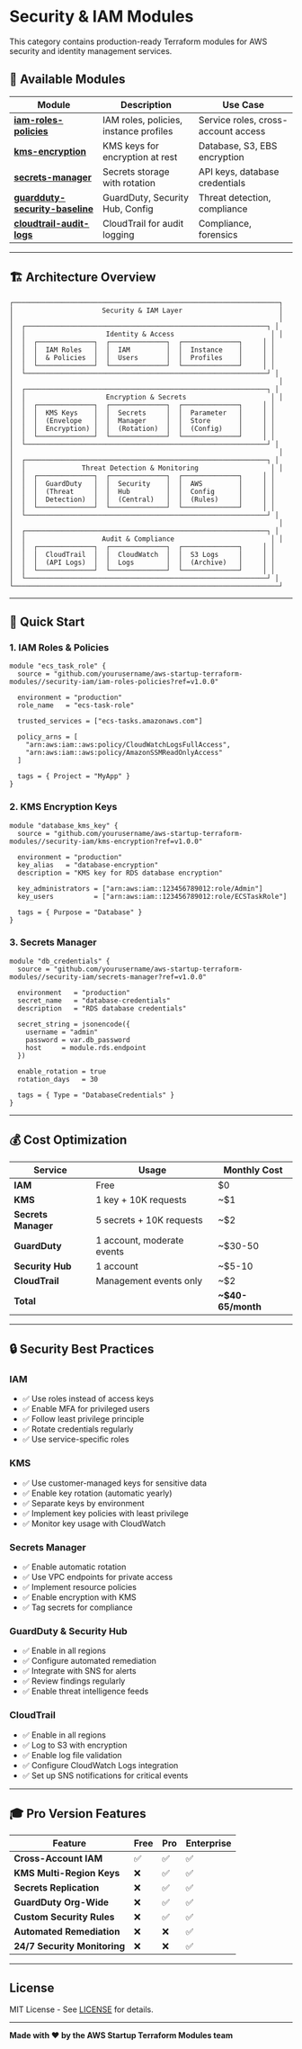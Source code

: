 # Security & IAM Modules

This category contains production-ready Terraform modules for AWS security and identity management services.

## 🔐 Available Modules

| Module | Description | Use Case |
|--------|-------------|----------|
| **[iam-roles-policies](./iam-roles-policies/)** | IAM roles, policies, instance profiles | Service roles, cross-account access |
| **[kms-encryption](./kms-encryption/)** | KMS keys for encryption at rest | Database, S3, EBS encryption |
| **[secrets-manager](./secrets-manager/)** | Secrets storage with rotation | API keys, database credentials |
| **[guardduty-security-baseline](./guardduty-security-baseline/)** | GuardDuty, Security Hub, Config | Threat detection, compliance |
| **[cloudtrail-audit-logs](./cloudtrail-audit-logs/)** | CloudTrail for audit logging | Compliance, forensics |

---

## 🏗️ Architecture Overview

```
┌──────────────────────────────────────────────────────────────────┐
│                      Security & IAM Layer                        │
│                                                                  │
│  ┌────────────────────────────────────────────────────────────┐ │
│  │                    Identity & Access                        │ │
│  │  ┌──────────────┐  ┌──────────────┐  ┌──────────────┐     │ │
│  │  │  IAM Roles   │  │  IAM         │  │  Instance    │     │ │
│  │  │  & Policies  │  │  Users       │  │  Profiles    │     │ │
│  │  └──────────────┘  └──────────────┘  └──────────────┘     │ │
│  └────────────────────────────────────────────────────────────┘ │
│                                                                  │
│  ┌────────────────────────────────────────────────────────────┐ │
│  │                    Encryption & Secrets                     │ │
│  │  ┌──────────────┐  ┌──────────────┐  ┌──────────────┐     │ │
│  │  │  KMS Keys    │  │  Secrets     │  │  Parameter   │     │ │
│  │  │  (Envelope   │  │  Manager     │  │  Store       │     │ │
│  │  │  Encryption) │  │  (Rotation)  │  │  (Config)    │     │ │
│  │  └──────────────┘  └──────────────┘  └──────────────┘     │ │
│  └────────────────────────────────────────────────────────────┘ │
│                                                                  │
│  ┌────────────────────────────────────────────────────────────┐ │
│  │              Threat Detection & Monitoring                  │ │
│  │  ┌──────────────┐  ┌──────────────┐  ┌──────────────┐     │ │
│  │  │  GuardDuty   │  │  Security    │  │  AWS         │     │ │
│  │  │  (Threat     │  │  Hub         │  │  Config      │     │ │
│  │  │  Detection)  │  │  (Central)   │  │  (Rules)     │     │ │
│  │  └──────────────┘  └──────────────┘  └──────────────┘     │ │
│  └────────────────────────────────────────────────────────────┘ │
│                                                                  │
│  ┌────────────────────────────────────────────────────────────┐ │
│  │                   Audit & Compliance                        │ │
│  │  ┌──────────────┐  ┌──────────────┐  ┌──────────────┐     │ │
│  │  │  CloudTrail  │  │  CloudWatch  │  │  S3 Logs     │     │ │
│  │  │  (API Logs)  │  │  Logs        │  │  (Archive)   │     │ │
│  │  └──────────────┘  └──────────────┘  └──────────────┘     │ │
│  └────────────────────────────────────────────────────────────┘ │
└──────────────────────────────────────────────────────────────────┘
```

---

## 🚀 Quick Start

### 1. IAM Roles & Policies

```hcl
module "ecs_task_role" {
  source = "github.com/yourusername/aws-startup-terraform-modules//security-iam/iam-roles-policies?ref=v1.0.0"

  environment = "production"
  role_name   = "ecs-task-role"
  
  trusted_services = ["ecs-tasks.amazonaws.com"]
  
  policy_arns = [
    "arn:aws:iam::aws:policy/CloudWatchLogsFullAccess",
    "arn:aws:iam::aws:policy/AmazonSSMReadOnlyAccess"
  ]

  tags = { Project = "MyApp" }
}
```

### 2. KMS Encryption Keys

```hcl
module "database_kms_key" {
  source = "github.com/yourusername/aws-startup-terraform-modules//security-iam/kms-encryption?ref=v1.0.0"

  environment = "production"
  key_alias   = "database-encryption"
  description = "KMS key for RDS database encryption"
  
  key_administrators = ["arn:aws:iam::123456789012:role/Admin"]
  key_users          = ["arn:aws:iam::123456789012:role/ECSTaskRole"]

  tags = { Purpose = "Database" }
}
```

### 3. Secrets Manager

```hcl
module "db_credentials" {
  source = "github.com/yourusername/aws-startup-terraform-modules//security-iam/secrets-manager?ref=v1.0.0"

  environment   = "production"
  secret_name   = "database-credentials"
  description   = "RDS database credentials"
  
  secret_string = jsonencode({
    username = "admin"
    password = var.db_password
    host     = module.rds.endpoint
  })

  enable_rotation = true
  rotation_days   = 30

  tags = { Type = "DatabaseCredentials" }
}
```

---

## 💰 Cost Optimization

| Service | Usage | Monthly Cost |
|---------|-------|--------------|
| **IAM** | Free | $0 |
| **KMS** | 1 key + 10K requests | ~$1 |
| **Secrets Manager** | 5 secrets + 10K requests | ~$2 |
| **GuardDuty** | 1 account, moderate events | ~$30-50 |
| **Security Hub** | 1 account | ~$5-10 |
| **CloudTrail** | Management events only | ~$2 |
| **Total** | | **~$40-65/month** |

---

## 🔒 Security Best Practices

### IAM
- ✅ Use roles instead of access keys
- ✅ Enable MFA for privileged users
- ✅ Follow least privilege principle
- ✅ Rotate credentials regularly
- ✅ Use service-specific roles

### KMS
- ✅ Use customer-managed keys for sensitive data
- ✅ Enable key rotation (automatic yearly)
- ✅ Separate keys by environment
- ✅ Implement key policies with least privilege
- ✅ Monitor key usage with CloudWatch

### Secrets Manager
- ✅ Enable automatic rotation
- ✅ Use VPC endpoints for private access
- ✅ Implement resource policies
- ✅ Enable encryption with KMS
- ✅ Tag secrets for compliance

### GuardDuty & Security Hub
- ✅ Enable in all regions
- ✅ Configure automated remediation
- ✅ Integrate with SNS for alerts
- ✅ Review findings regularly
- ✅ Enable threat intelligence feeds

### CloudTrail
- ✅ Enable in all regions
- ✅ Log to S3 with encryption
- ✅ Enable log file validation
- ✅ Configure CloudWatch Logs integration
- ✅ Set up SNS notifications for critical events

---

## 🎓 Pro Version Features

| Feature | Free | Pro | Enterprise |
|---------|------|-----|------------|
| **Cross-Account IAM** | ✅ | ✅ | ✅ |
| **KMS Multi-Region Keys** | ❌ | ✅ | ✅ |
| **Secrets Replication** | ❌ | ✅ | ✅ |
| **GuardDuty Org-Wide** | ❌ | ✅ | ✅ |
| **Custom Security Rules** | ❌ | ✅ | ✅ |
| **Automated Remediation** | ❌ | ❌ | ✅ |
| **24/7 Security Monitoring** | ❌ | ❌ | ✅ |

---

## License

MIT License - See [LICENSE](../LICENSE) for details.

---

**Made with ❤️ by the AWS Startup Terraform Modules team**

